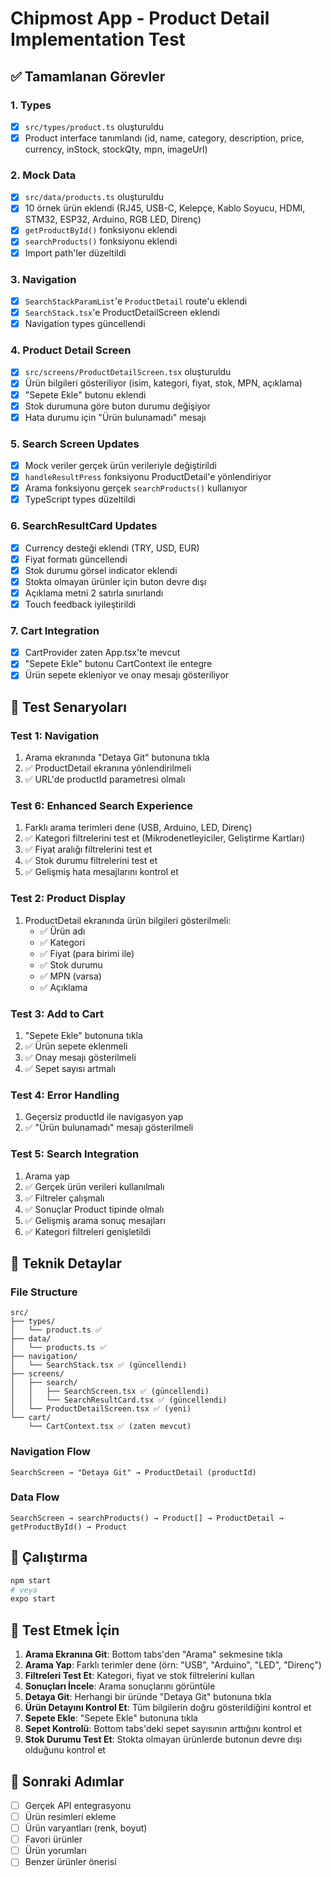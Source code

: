 # Chipmost App - Product Detail Implementation Test

## ✅ Tamamlanan Görevler

### 1. Types
- [x] `src/types/product.ts` oluşturuldu
- [x] Product interface tanımlandı (id, name, category, description, price, currency, inStock, stockQty, mpn, imageUrl)

### 2. Mock Data
- [x] `src/data/products.ts` oluşturuldu
- [x] 10 örnek ürün eklendi (RJ45, USB-C, Kelepçe, Kablo Soyucu, HDMI, STM32, ESP32, Arduino, RGB LED, Direnç)
- [x] `getProductById()` fonksiyonu eklendi
- [x] `searchProducts()` fonksiyonu eklendi
- [x] Import path'ler düzeltildi

### 3. Navigation
- [x] `SearchStackParamList`'e `ProductDetail` route'u eklendi
- [x] `SearchStack.tsx`'e ProductDetailScreen eklendi
- [x] Navigation types güncellendi

### 4. Product Detail Screen
- [x] `src/screens/ProductDetailScreen.tsx` oluşturuldu
- [x] Ürün bilgileri gösteriliyor (isim, kategori, fiyat, stok, MPN, açıklama)
- [x] "Sepete Ekle" butonu eklendi
- [x] Stok durumuna göre buton durumu değişiyor
- [x] Hata durumu için "Ürün bulunamadı" mesajı

### 5. Search Screen Updates
- [x] Mock veriler gerçek ürün verileriyle değiştirildi
- [x] `handleResultPress` fonksiyonu ProductDetail'e yönlendiriyor
- [x] Arama fonksiyonu gerçek `searchProducts()` kullanıyor
- [x] TypeScript types düzeltildi

### 6. SearchResultCard Updates
- [x] Currency desteği eklendi (TRY, USD, EUR)
- [x] Fiyat formatı güncellendi
- [x] Stok durumu görsel indicator eklendi
- [x] Stokta olmayan ürünler için buton devre dışı
- [x] Açıklama metni 2 satırla sınırlandı
- [x] Touch feedback iyileştirildi

### 7. Cart Integration
- [x] CartProvider zaten App.tsx'te mevcut
- [x] "Sepete Ekle" butonu CartContext ile entegre
- [x] Ürün sepete ekleniyor ve onay mesajı gösteriliyor

## 🧪 Test Senaryoları

### Test 1: Navigation
1. Arama ekranında "Detaya Git" butonuna tıkla
2. ✅ ProductDetail ekranına yönlendirilmeli
3. ✅ URL'de productId parametresi olmalı

### Test 6: Enhanced Search Experience
1. Farklı arama terimleri dene (USB, Arduino, LED, Direnç)
2. ✅ Kategori filtrelerini test et (Mikrodenetleyiciler, Geliştirme Kartları)
3. ✅ Fiyat aralığı filtrelerini test et
4. ✅ Stok durumu filtrelerini test et
5. ✅ Gelişmiş hata mesajlarını kontrol et

### Test 2: Product Display
1. ProductDetail ekranında ürün bilgileri gösterilmeli:
   - ✅ Ürün adı
   - ✅ Kategori
   - ✅ Fiyat (para birimi ile)
   - ✅ Stok durumu
   - ✅ MPN (varsa)
   - ✅ Açıklama

### Test 3: Add to Cart
1. "Sepete Ekle" butonuna tıkla
2. ✅ Ürün sepete eklenmeli
3. ✅ Onay mesajı gösterilmeli
4. ✅ Sepet sayısı artmalı

### Test 4: Error Handling
1. Geçersiz productId ile navigasyon yap
2. ✅ "Ürün bulunamadı" mesajı gösterilmeli

### Test 5: Search Integration
1. Arama yap
2. ✅ Gerçek ürün verileri kullanılmalı
3. ✅ Filtreler çalışmalı
4. ✅ Sonuçlar Product tipinde olmalı
5. ✅ Gelişmiş arama sonuç mesajları
6. ✅ Kategori filtreleri genişletildi

## 🔧 Teknik Detaylar

### File Structure
```
src/
├── types/
│   └── product.ts ✅
├── data/
│   └── products.ts ✅
├── navigation/
│   └── SearchStack.tsx ✅ (güncellendi)
├── screens/
│   ├── search/
│   │   ├── SearchScreen.tsx ✅ (güncellendi)
│   │   └── SearchResultCard.tsx ✅ (güncellendi)
│   └── ProductDetailScreen.tsx ✅ (yeni)
└── cart/
    └── CartContext.tsx ✅ (zaten mevcut)
```

### Navigation Flow
```
SearchScreen → "Detaya Git" → ProductDetail (productId)
```

### Data Flow
```
SearchScreen → searchProducts() → Product[] → ProductDetail → getProductById() → Product
```

## 🚀 Çalıştırma

```bash
npm start
# veya
expo start
```

## 📱 Test Etmek İçin

1. **Arama Ekranına Git**: Bottom tabs'den "Arama" sekmesine tıkla
2. **Arama Yap**: Farklı terimler dene (örn: "USB", "Arduino", "LED", "Direnç")
3. **Filtreleri Test Et**: Kategori, fiyat ve stok filtrelerini kullan
4. **Sonuçları İncele**: Arama sonuçlarını görüntüle
5. **Detaya Git**: Herhangi bir üründe "Detaya Git" butonuna tıkla
6. **Ürün Detayını Kontrol Et**: Tüm bilgilerin doğru gösterildiğini kontrol et
7. **Sepete Ekle**: "Sepete Ekle" butonuna tıkla
8. **Sepet Kontrolü**: Bottom tabs'deki sepet sayısının arttığını kontrol et
9. **Stok Durumu Test Et**: Stokta olmayan ürünlerde butonun devre dışı olduğunu kontrol et

## 🎯 Sonraki Adımlar

- [ ] Gerçek API entegrasyonu
- [ ] Ürün resimleri ekleme
- [ ] Ürün varyantları (renk, boyut)
- [ ] Favori ürünler
- [ ] Ürün yorumları
- [ ] Benzer ürünler önerisi
